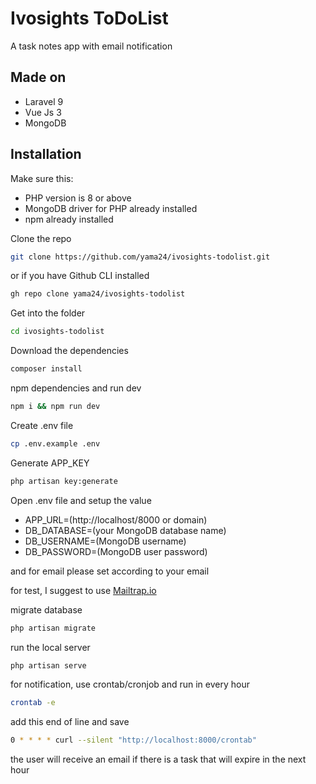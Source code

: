 
# Ivosights ToDoList

A task notes app with email notification


## Made on

 - Laravel 9
 - Vue Js 3
 - MongoDB

## Installation

Make sure this:

- PHP version is 8 or above
- MongoDB driver for PHP already installed
- npm already installed

Clone the repo

```bash
git clone https://github.com/yama24/ivosights-todolist.git
```

or if you have Github CLI installed

```bash
gh repo clone yama24/ivosights-todolist
```

Get into the folder

```bash
cd ivosights-todolist
```

Download the dependencies

```bash
composer install
```

npm dependencies and run dev

```bash
npm i && npm run dev
```

Create .env file

```bash
cp .env.example .env
```

Generate APP_KEY

```bash
php artisan key:generate
```

Open .env file and setup the value

- APP_URL=(http://localhost/8000 or domain)
- DB_DATABASE=(your MongoDB database name)
- DB_USERNAME=(MongoDB username)
- DB_PASSWORD=(MongoDB user password)

and for email please set according to your email 

for test, I suggest to use [Mailtrap.io](https://mailtrap.io/)

migrate database 

```bash
php artisan migrate
```

run the local server

```bash
php artisan serve
```

for notification, use crontab/cronjob and run in every hour

```bash
crontab -e
```

add this end of line and save

```bash
0 * * * * curl --silent "http://localhost:8000/crontab"
```

the user will receive an email if there is a task that will expire in the next hour